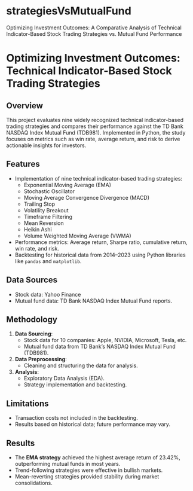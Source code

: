 # strategiesVsMutualFund
Optimizing Investment Outcomes: A Comparative Analysis of Technical Indicator-Based Stock Trading Strategies vs. Mutual Fund Performance
# Optimizing Investment Outcomes: Technical Indicator-Based Stock Trading Strategies

## Overview
This project evaluates nine widely recognized technical indicator-based trading strategies and compares their performance against the TD Bank NASDAQ Index Mutual Fund (TDB981). Implemented in Python, the study focuses on metrics such as win rate, average return, and risk to derive actionable insights for investors.

## Features
- Implementation of nine technical indicator-based trading strategies:
  - Exponential Moving Average (EMA)
  - Stochastic Oscillator
  - Moving Average Convergence Divergence (MACD)
  - Trailing Stop
  - Volatility Breakout
  - Timeframe Filtering
  - Mean Reversion
  - Heikin Ashi
  - Volume Weighted Moving Average (VWMA)
- Performance metrics: Average return, Sharpe ratio, cumulative return, win rate, and risk.
- Backtesting for historical data from 2014–2023 using Python libraries like `pandas` and `matplotlib`.
## Data Sources
- Stock data: Yahoo Finance
- Mutual fund data: TD Bank NASDAQ Index Mutual Fund reports.

## Methodology
1. **Data Sourcing**:
   - Stock data for 10 companies: Apple, NVIDIA, Microsoft, Tesla, etc.
   - Mutual fund data from TD Bank’s NASDAQ Index Mutual Fund (TDB981).
2. **Data Preprocessing**:
   - Cleaning and structuring the data for analysis.
3. **Analysis**:
   - Exploratory Data Analysis (EDA).
   - Strategy implementation and backtesting.

## Limitations
- Transaction costs not included in the backtesting.
- Results based on historical data; future performance may vary.

## Results
- The **EMA strategy** achieved the highest average return of 23.42%, outperforming mutual funds in most years.
- Trend-following strategies were effective in bullish markets.
- Mean-reverting strategies provided stability during market consolidations.



